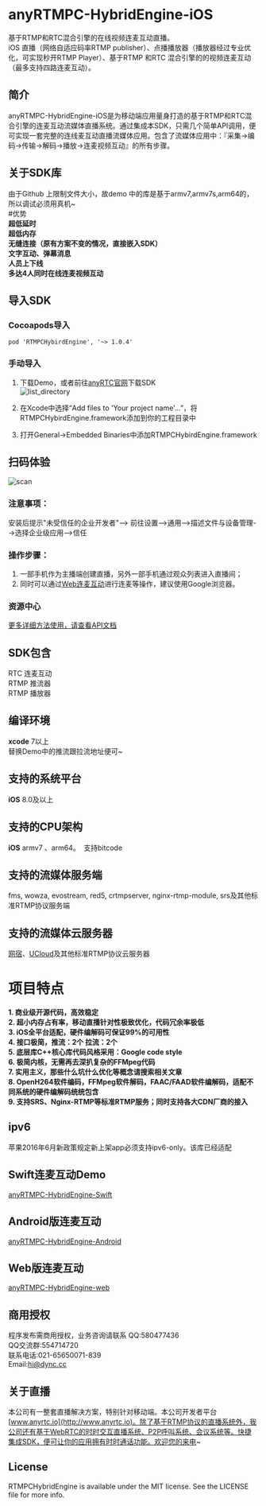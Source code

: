 # anyRTMPC-HybridEngine-iOS
基于RTMP和RTC混合引擎的在线视频连麦互动直播。<br/>
iOS 直播（网络自适应码率RTMP publisher）、点播播放器（播放器经过专业优化，可实现秒开RTMP Player）、基于RTMP 和RTC 混合引擎的的视频连麦互动（最多支持四路连麦互动）。
## 简介
anyRTMPC-HybridEngine-iOS是为移动端应用量身打造的基于RTMP和RTC混合引擎的连麦互动流媒体直播系统。通过集成本SDK，只需几个简单API调用，便可实现一套完整的连线麦互动直播流媒体应用。包含了流媒体应用中：『采集->编码->传输->解码->播放->连麦视频互动』的所有步骤。</br>
## 关于SDK库
由于Github 上限制文件大小，故demo 中的库是基于armv7,armv7s,arm64的，所以调试必须用真机~</br>
#优势</br>
**超低延时**</br>
**超低内存**</br>
**无缝连接（原有方案不变的情况，直接嵌入SDK）**</br>
**文字互动、弹幕消息**</br>
**人员上下线**</br>
**多达4人同时在线连麦视频互动**</br>

## 导入SDK

### Cocoapods导入
```
pod 'RTMPCHybirdEngine', '~> 1.0.4'
```
### 手动导入

1. 下载Demo，或者前往[anyRTC官网](https://www.anyrtc.io/resoure)下载SDK</br>
![list_directory](/image/list_directory.png)

2. 在Xcode中选择“Add files to 'Your project name'...”，将RTMPCHybirdEngine.framework添加到你的工程目录中</br>

3.  打开General->Embedded Binaries中添加RTMPCHybirdEngine.framework</br>

## 扫码体验
![scan](/image/scan.png)

### 注意事项：
安装后提示"未受信任的企业开发者"--> 前往设置-->通用-->描述文件与设备管理-->选择企业级应用-->信任

### 操作步骤：
1.  一部手机作为主播端创建直播，另外一部手机通过观众列表进入直播间；</br>
2.  同时可以通过[Web连麦互动](https://www.anyrtc.io/demo/lianmai/guest)进行连麦等操作，建议使用Google浏览器。

### 资源中心
[更多详细方法使用，请查看API文档](https://www.anyrtc.io/resoure)

## SDK包含
RTC 连麦互动</br>
RTMP 推流器</br>
RTMP 播放器</br>

## 编译环境
**xcode** 7以上</br>
替换Demo中的推流跟拉流地址便可~


## 支持的系统平台
**iOS** 8.0及以上

## 支持的CPU架构
**iOS** armv7 、arm64。  支持bitcode

## 支持的流媒体服务端
fms, wowza, evostream, red5, crtmpserver, nginx-rtmp-module, srs及其他标准RTMP协议服务端

## 支持的流媒体云服务器
[网宿](http://www.wangsucloud.com/)、[UCloud](https://www.ucloud.cn/)及其他标准RTMP协议云服务器

# 项目特点
**1.  商业级开源代码，高效稳定**</br>
**2.  超小内存占有率，移动直播针对性极致优化，代码冗余率极低**</br>
**3.  iOS全平台适配，硬件编解码可保证99%的可用性**</br>
**4.  接口极简，推流：2个   拉流：2个**</br>
**5.  底层库C++核心库代码风格采用：Google code style**</br>
**6.  极简内核，无需再去深扒复杂的FFMpeg代码**</br>
**7.  实用主义，那些什么坑什么优化等概念请搜索相关文章**</br>
**8.  OpenH264软件编码，FFMpeg软件解码，FAAC/FAAD软件编解码，适配不同系统的硬件编解码统统包含**</br>
**9.  支持SRS、Nginx-RTMP等标准RTMP服务；同时支持各大CDN厂商的接入**</br>

## ipv6
苹果2016年6月新政策规定新上架app必须支持ipv6-only。该库已经适配
## Swift连麦互动Demo
[anyRTMPC-HybridEngine-Swift](https://github.com/AnyRTC/anyRTC-RTMPC-Swift)
## Android版连麦互动
[anyRTMPC-HybridEngine-Android](https://github.com/AnyRTC/anyRTMPC-HybridEngine-Android)
## Web版连麦互动
[anyRTMPC-HybridEngine-web](https://www.anyrtc.io/demo/lianmai)

## 商用授权
程序发布需商用授权，业务咨询请联系
QQ:580477436 </br>
QQ交流群:554714720</br>
联系电话:021-65650071-839</br>
Email:hi@dync.cc</br>
## 关于直播
本公司有一整套直播解决方案，特别针对移动端。本公司开发者平台[www.anyrtc.io](http://www.anyrtc.io)。除了基于RTMP协议的直播系统外，我公司还有基于WebRTC的时时交互直播系统、P2P呼叫系统、会议系统等。快捷集成SDK，便可让你的应用拥有时时通话功能。欢迎您的来电~
## License

RTMPCHybridEngine is available under the MIT license. See the LICENSE file for more info.

